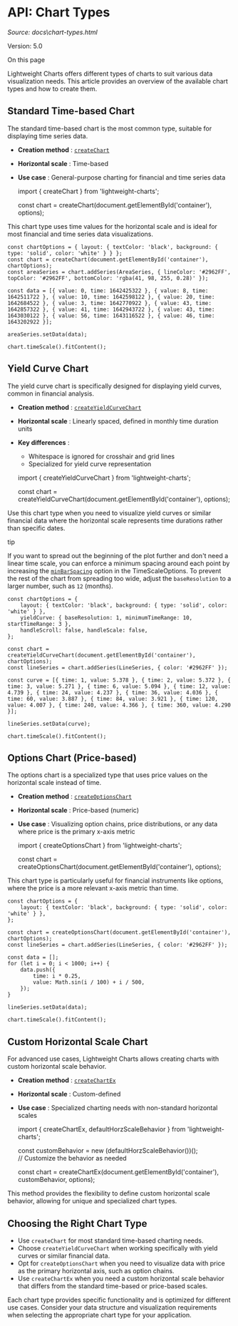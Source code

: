 # API: Chart Types

*Source: docs\chart-types.html*

Version: 5.0

On this page

Lightweight Charts offers different types of charts to suit various data visualization needs. This article provides an overview of the available chart types and how to create them.

## Standard Time-based Chart[​](chart-types.html#standard-time-based-chart "Direct link to Standard Time-based Chart")

The standard time-based chart is the most common type, suitable for displaying time series data.

  * **Creation method** : [`createChart`](api/functions/createChart.md)
  * **Horizontal scale** : Time-based
  * **Use case** : General-purpose charting for financial and time series data

    
    
    import { createChart } from 'lightweight-charts';  
      
    const chart = createChart(document.getElementById('container'), options);  
    

This chart type uses time values for the horizontal scale and is ideal for most financial and time series data visualizations.
    
    
    const chartOptions = { layout: { textColor: 'black', background: { type: 'solid', color: 'white' } } };  
    const chart = createChart(document.getElementById('container'), chartOptions);  
    const areaSeries = chart.addSeries(AreaSeries, { lineColor: '#2962FF', topColor: '#2962FF', bottomColor: 'rgba(41, 98, 255, 0.28)' });  
      
    const data = [{ value: 0, time: 1642425322 }, { value: 8, time: 1642511722 }, { value: 10, time: 1642598122 }, { value: 20, time: 1642684522 }, { value: 3, time: 1642770922 }, { value: 43, time: 1642857322 }, { value: 41, time: 1642943722 }, { value: 43, time: 1643030122 }, { value: 56, time: 1643116522 }, { value: 46, time: 1643202922 }];  
      
    areaSeries.setData(data);  
      
    chart.timeScale().fitContent();  
    

## Yield Curve Chart[​](chart-types.html#yield-curve-chart "Direct link to Yield Curve Chart")

The yield curve chart is specifically designed for displaying yield curves, common in financial analysis.

  * **Creation method** : [`createYieldCurveChart`](api/functions/createYieldCurveChart.md)
  * **Horizontal scale** : Linearly spaced, defined in monthly time duration units
  * **Key differences** :
    * Whitespace is ignored for crosshair and grid lines
    * Specialized for yield curve representation

    
    
    import { createYieldCurveChart } from 'lightweight-charts';  
      
    const chart = createYieldCurveChart(document.getElementById('container'), options);  
    

Use this chart type when you need to visualize yield curves or similar financial data where the horizontal scale represents time durations rather than specific dates.

tip

If you want to spread out the beginning of the plot further and don't need a linear time scale, you can enforce a minimum spacing around each point by increasing the [`minBarSpacing`](api/interfaces/TimeScaleOptions.html#minbarspacing) option in the TimeScaleOptions. To prevent the rest of the chart from spreading too wide, adjust the `baseResolution` to a larger number, such as `12` (months).
    
    
    const chartOptions = {  
        layout: { textColor: 'black', background: { type: 'solid', color: 'white' } },  
        yieldCurve: { baseResolution: 1, minimumTimeRange: 10, startTimeRange: 3 },  
        handleScroll: false, handleScale: false,  
    };  
      
    const chart = createYieldCurveChart(document.getElementById('container'), chartOptions);  
    const lineSeries = chart.addSeries(LineSeries, { color: '#2962FF' });  
      
    const curve = [{ time: 1, value: 5.378 }, { time: 2, value: 5.372 }, { time: 3, value: 5.271 }, { time: 6, value: 5.094 }, { time: 12, value: 4.739 }, { time: 24, value: 4.237 }, { time: 36, value: 4.036 }, { time: 60, value: 3.887 }, { time: 84, value: 3.921 }, { time: 120, value: 4.007 }, { time: 240, value: 4.366 }, { time: 360, value: 4.290 }];  
      
    lineSeries.setData(curve);  
      
    chart.timeScale().fitContent();  
    

## Options Chart (Price-based)[​](chart-types.html#options-chart-price-based "Direct link to Options Chart \(Price-based\)")

The options chart is a specialized type that uses price values on the horizontal scale instead of time.

  * **Creation method** : [`createOptionsChart`](api/functions/createOptionsChart.md)
  * **Horizontal scale** : Price-based (numeric)
  * **Use case** : Visualizing option chains, price distributions, or any data where price is the primary x-axis metric

    
    
    import { createOptionsChart } from 'lightweight-charts';  
      
    const chart = createOptionsChart(document.getElementById('container'), options);  
    

This chart type is particularly useful for financial instruments like options, where the price is a more relevant x-axis metric than time.
    
    
    const chartOptions = {  
        layout: { textColor: 'black', background: { type: 'solid', color: 'white' } },  
    };  
      
    const chart = createOptionsChart(document.getElementById('container'), chartOptions);  
    const lineSeries = chart.addSeries(LineSeries, { color: '#2962FF' });  
      
    const data = [];  
    for (let i = 0; i < 1000; i++) {  
        data.push({  
            time: i * 0.25,  
            value: Math.sin(i / 100) + i / 500,  
        });  
    }  
      
    lineSeries.setData(data);  
      
    chart.timeScale().fitContent();  
    

## Custom Horizontal Scale Chart[​](chart-types.html#custom-horizontal-scale-chart "Direct link to Custom Horizontal Scale Chart")

For advanced use cases, Lightweight Charts allows creating charts with custom horizontal scale behavior.

  * **Creation method** : [`createChartEx`](api/functions/createChartEx.md)
  * **Horizontal scale** : Custom-defined
  * **Use case** : Specialized charting needs with non-standard horizontal scales

    
    
    import { createChartEx, defaultHorzScaleBehavior } from 'lightweight-charts';  
      
    const customBehavior = new (defaultHorzScaleBehavior())();  
    // Customize the behavior as needed  
      
    const chart = createChartEx(document.getElementById('container'), customBehavior, options);  
    

This method provides the flexibility to define custom horizontal scale behavior, allowing for unique and specialized chart types.

## Choosing the Right Chart Type[​](chart-types.html#choosing-the-right-chart-type "Direct link to Choosing the Right Chart Type")

  * Use `createChart` for most standard time-based charting needs.
  * Choose `createYieldCurveChart` when working specifically with yield curves or similar financial data.
  * Opt for `createOptionsChart` when you need to visualize data with price as the primary horizontal axis, such as option chains.
  * Use `createChartEx` when you need a custom horizontal scale behavior that differs from the standard time-based or price-based scales.

Each chart type provides specific functionality and is optimized for different use cases. Consider your data structure and visualization requirements when selecting the appropriate chart type for your application.

